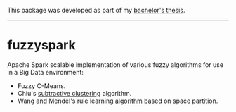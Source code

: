 This package was developed as part of my [bachelor's thesis](https://github.com/antcc/tfg).

------------

# fuzzyspark

Apache Spark scalable implementation of various fuzzy algorithms for use in a Big Data environment:

- Fuzzy C-Means.
- Chiu's [subtractive clustering](https://www.researchgate.net/publication/233932671_Fuzzy_Model_Identification_Based_on_Cluster_Estimation) algorithm.
- Wang and Mendel's rule learning [algorithm](https://www.researchgate.net/publication/3114131_Generating_Fuzzy_Rules_by_Learning_from_Examples) based on space partition.
